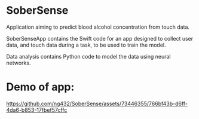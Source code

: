 # SoberSense
Application aiming to predict blood alcohol concentration from touch data.

SoberSenseApp contains the Swift code for an app designed to collect user data, and touch data during a task, to be used to train the model.

Data analysis contains Python code to model the data using neural networks.

# Demo of app:

https://github.com/ng432/SoberSense/assets/73446355/766bf43b-d6ff-4da6-b853-17fbef57cffc







